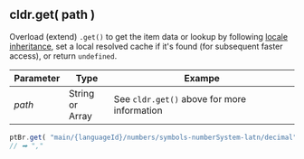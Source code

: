 ## cldr.get( path )

Overload (extend) `.get()` to get the item data or lookup by following [locale inheritance](http://www.unicode.org/reports/tr35/#Locale_Inheritance), set a local resolved cache if it's found (for subsequent faster access), or return `undefined`.

| Parameter | Type | Exampe |
| --- | --- | --- |
| *path* | String or<br>Array | See `cldr.get()` above for more information |

```javascript
ptBr.get( "main/{languageId}/numbers/symbols-numberSystem-latn/decimal" );
// ➡ ","
```

